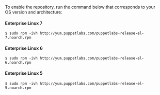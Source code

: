 To enable the repository, run the command below that corresponds to your OS version and architecture:

#### Enterprise Linux 7

    $ sudo rpm -ivh http://yum.puppetlabs.com/puppetlabs-release-el-7.noarch.rpm

#### Enterprise Linux 6

    $ sudo rpm -ivh http://yum.puppetlabs.com/puppetlabs-release-el-6.noarch.rpm

#### Enterprise Linux 5

    $ sudo rpm -ivh http://yum.puppetlabs.com/puppetlabs-release-el-5.noarch.rpm

